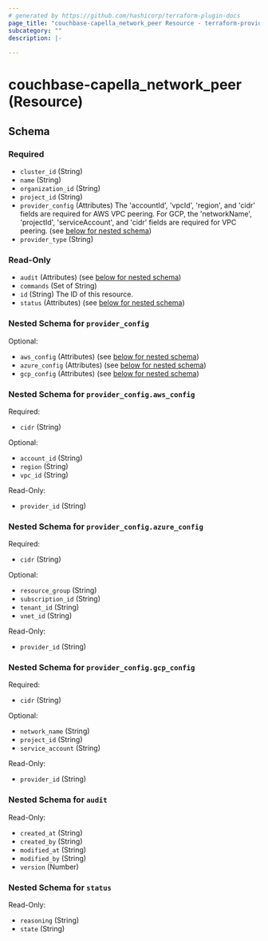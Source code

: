 ```yaml
---
# generated by https://github.com/hashicorp/terraform-plugin-docs
page_title: "couchbase-capella_network_peer Resource - terraform-provider-couchbase-capella"
subcategory: ""
description: |-
  
---
```


# couchbase-capella_network_peer (Resource)





<!-- schema generated by tfplugindocs -->
## Schema

### Required

- `cluster_id` (String)
- `name` (String)
- `organization_id` (String)
- `project_id` (String)
- `provider_config` (Attributes) The 'accountId', 'vpcId', 'region', and 'cidr' fields are required for AWS VPC peering. For GCP, the 'networkName', 'projectId', 'serviceAccount', and 'cidr' fields are required for VPC peering. (see [below for nested schema](#nestedatt--provider_config))
- `provider_type` (String)

### Read-Only

- `audit` (Attributes) (see [below for nested schema](#nestedatt--audit))
- `commands` (Set of String)
- `id` (String) The ID of this resource.
- `status` (Attributes) (see [below for nested schema](#nestedatt--status))

<a id="nestedatt--provider_config"></a>
### Nested Schema for `provider_config`

Optional:

- `aws_config` (Attributes) (see [below for nested schema](#nestedatt--provider_config--aws_config))
- `azure_config` (Attributes) (see [below for nested schema](#nestedatt--provider_config--azure_config))
- `gcp_config` (Attributes) (see [below for nested schema](#nestedatt--provider_config--gcp_config))

<a id="nestedatt--provider_config--aws_config"></a>
### Nested Schema for `provider_config.aws_config`

Required:

- `cidr` (String)

Optional:

- `account_id` (String)
- `region` (String)
- `vpc_id` (String)

Read-Only:

- `provider_id` (String)


<a id="nestedatt--provider_config--azure_config"></a>
### Nested Schema for `provider_config.azure_config`

Required:

- `cidr` (String)

Optional:

- `resource_group` (String)
- `subscription_id` (String)
- `tenant_id` (String)
- `vnet_id` (String)

Read-Only:

- `provider_id` (String)


<a id="nestedatt--provider_config--gcp_config"></a>
### Nested Schema for `provider_config.gcp_config`

Required:

- `cidr` (String)

Optional:

- `network_name` (String)
- `project_id` (String)
- `service_account` (String)

Read-Only:

- `provider_id` (String)



<a id="nestedatt--audit"></a>
### Nested Schema for `audit`

Read-Only:

- `created_at` (String)
- `created_by` (String)
- `modified_at` (String)
- `modified_by` (String)
- `version` (Number)


<a id="nestedatt--status"></a>
### Nested Schema for `status`

Read-Only:

- `reasoning` (String)
- `state` (String)
